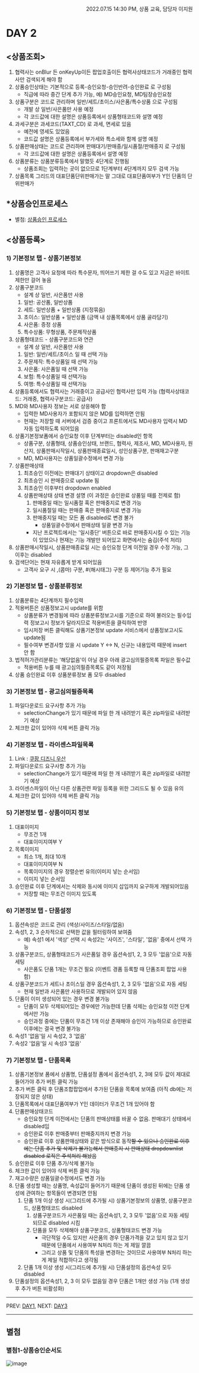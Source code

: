 <div style="text-align: right"> 2022.07.15 14:30 PM, 상품 교육, 담당자 이지원 </div>

# DAY 2

## <상품조회>
1. 협력사는 onBlur 든 onKeyUp이든 팝업호출이든 협력사상태코드가 거래중인 협력사만 검색되게 해야 함
2. 상품승인상태는 기본적으로 등록-승인요청-승인반려-승인완료 로 구성됨
    - 직급에 따라 중간 단계 추가 가능, 예) MD승인요청, MD팀장승인요청
3. 상품구분은 코드로 관리하며 일반/세트/초이스/사은품/특수상품 으로 구성됨
    - 개발 상 일반/사은품만 사용 예정
    - 각 코드값에 대한 설명은 상품등록에서 상품형태코드와 설명 예정
4. 과세구분은 과세코드(TAXT_CD) 로 과세, 면세로 있음
    - 예전에 영세도 있었음
    - 코드값 설명은 상품등록에서 부가세와 특소세와 함께 설명 예정
5. 상품판매상태는 코드로 관리하며 판매대기/판매중/일시품절/판매중지 로 구성됨
    - 각 코드값에 대한 설명은 상품등록에서 설명 예정
6. 상품분류는 상품분류등록에서 말했듯 4단계로 진행됨
    - 상품조회는 입력하는 곳이 없으므로 1단계부터 4단계까지 모두 검색 가능
7. 상품목록 그리드의 대표단품단위판매가는 말 그대로 대표단품여부가 Y인 단품의 단위판매가



## *상품승인프로세스
- 별첨: [상품승인 프로세스](#별첨1-상품승인순서도)



## <상품등록>

### 1) 기본정보 탭 - 상품기본정보
1. 상품명은 고객사 요청에 따라 특수문자, 띄어쓰기 제한 걸 수도 있고 지금은 바이트 제한만 걸어 놓음
2. 상품구분코드
    - 설계 상 일반, 사은품만 사용
    1. 일반: 공산품, 일반상품
    2. 세트: 일반상품 + 일반상품 (지정묶음)
    3. 초이스: 일반상품 + 일반상품 (금액 내 상품목록에서 상품 골라담기)
    4. 사은품: 증정 상품
    5. 특수상품: 무형상품, 주문제작상품
3. 상품형태코드 -  상품구분코드와 연관
    - 설계 상 일반, 사은품만 사용
    1. 일반: 일반/세트/초이스 일 때 선택 가능
    2. 주문제작: 특수상품일 때 선택 가능
    3. 사은품: 사은품일 때 선택 가능
    4. 보험: 특수상품일 때 선택가능
    5. 여행: 특수상품일 때 선택가능
4. 상품등록에서도 협력사는 거래중이고 공급사인 협력사만 입력 가능 (협력사상태코드: 거래중, 협력사구분코드: 공급사)
5. MD와  MD사용자 정보는 서로 상응해야 함
    - 입력한 MD사용자가 포함되지 않은 MD를 입력하면 안됨
    - 현재는 저장할 때 서버에서 검증 중이고 프론트에서도 MD사용자 입력시 MD 자동 입력하도록 되어있음
6. 상품기본정보폼에서 승인요청 이후 단계부터는 disabled인 항목
    - 상품구분, 상품형태, 상품승인상태, 브랜드, 협력사, 제조사, MD, MD사용자, 원산지, 상품판매시작일시, 상품판매종료일시, 성인상품구분, 판매재고구분
    - MD, MD사용자는 상품일괄수정에서 변경 가능
7. 상품판매상태
    1. 최초승인 이전에는 판매대기 상태이고 dropdown은 disabled
    2. 최초승인 시 판매중으로 update 됨
    3. 최초승인 이후부터 dropdown enabled
    4. 상품판매상태 상태 변경 설명 (이 과정은 승인완료 상품일 때를 전제로 함)
        1. 판매중일 때는 일시품절 혹은 판매중지로 변경 가능
        2. 일시품절일 때는 판매중 혹은 판매중지로 변경 가능
        3. 판매중지일 때는 모든 폼 disabled로 변경 불가
            - 상품일괄수정에서 판매상태 일괄 변경 가능
        - 지난 프로젝트에서는 '일시중단' 버튼으로 바로 판매중지시킬 수 있는 기능이 있었으나 현재는 기능 개발만 되어있고 화면에서는 숨김(주석 처리)
8. 상품판매시작일시, 상품판매종료일 시는 승인요청 단계 이전일 경우 수정 가능, 그 이후는 disabled
9. 검색단어는 현재 자유롭게 받게 되어있음
    - 고객사 요구 시 ,(콤마) 구분, #(해시태그) 구분 등 제어기능 추가 필요

### 2) 기본정보 탭 - 상품분류정보
1. 상품분류는 4단계까지 필수입력
2. 적용버튼은 상품정보고시 update를 위함
    - 상품분류가 변경됨에 따라 상품분류정보고시를 기준으로 하여 불러오는 필수입력 정보고시 정보가 달라지므로 적용버튼을 클릭하여 반영
    - 임시저장 버튼 클릭해도 상품기본정보 update 서비스에서 상품정보고시도 update됨
    - 필수여부 변경사항 있을 시 update  Y <-> N, 신규는 내용입력 때문에 insert 안 함
3. 법적허가관리분류는 '해당없음'이 아닐 경우 아래 광고심의필증목록 파일은 필수값
    - 적용버튼 누를 때 광고심의필증목록도 같이 저장됨
4. 상품 승인완료 이후 상품분류정보 폼 모두 disabled
### 3) 기본정보 탭 - 광고심의필증목록
1. 파일다운로드 요구사항 추가 가능
    - selectionChange가 있기 때문에 파일 한 개 내려받기 혹은 zip파일로 내려받기 예상
2. 체크한 값이 있어야 삭제 버튼 클릭 가능
### 4) 기본정보 탭 - 라이센스파일목록
1. Link : [쿠팡 디즈니 우산][coupangdisneyumbrellalink]
2. 파일다운로드 요구사항 추가 가능
    - selectionChange가 있기 때문에 파일 한 개 내려받기 혹은 zip파일로 내려받기 예상
3. 라이센스파일이 아닌 다른 상품관련 파일 등록을 위한 그리드도 될 수 있음 유의
4. 체크한 값이 있어야 삭제 버튼 클릭 가능

### 5) 기본정보 탭 - 상품이미지 정보
1. 대표이미지
    - 무조건 1개
    - 대표이미지여부 Y
2. 목록이미지
    - 최소 1개, 최대 10개
    - 대표이미지여부 N
    - 목록이미지의 경우 정렬순번 유의(이미지 넣는 순서임)
    - 이미지 넣는 순서임
3. 승인완료 이후 단계에서는 삭제와 동시에 이미지 삽입까지 요구하게 개발되어있음
    - 저장할 때는 무조건 이미지 있도록

### 6) 기본정보 탭 - 단품설정
1. 옵션속성은 코드로 관리 (색상/사이즈/스타일/없음)
2. 속성1, 2, 3 순차적으로 선택한 값을 필터링하여 보여줌
    - 예) 속성1 에서 '색상' 선택 시 속성2는 '사이즈', '스타일', '없음' 중에서 선택 가능
1. 상품구분코드, 상품형태코드가 사은품일 경우 옵션속성1, 2, 3 모두 '없음'으로 자동 세팅
    - 사은품도 단품 1개는 무조건 필요 (이벤트 경품 등록할 때 단품조회 팝업 사용함)
2. 상품구분코드가 세트나 초이스일 경우 옵션속성1, 2, 3 모두 '없음'으로 자동 세팅
    - 현재 일반과 사은품만 사용하므로 개발되어 있지 않음
3. 단품이 이미 생성되어 있는 경우 변경 불가능
    - 단품이 모두 삭제되어있는 경우에만 가능한데 단품 삭제는 승인요청 이전 단계에서만 가능
    - 승인과정 중에는 단품이 무조건 1개 이상 존재해야 승인이 가능하므로 승인완료 이후에는 결국 변경 불가능
4. 속성1 '없음'일 시 속성2, 3 '없음'
5. 속성2 '없음'일 시 속성3 '없음'

### 7) 기본정보 탭 - 단품목록
1. 상품기본정보 폼에서 상품명, 단품설정 폼에서 옵션속성1, 2, 3에 모두 값이 제대로 들어가야 추가 버튼 클릭 가능
1. 추가 버튼 클릭 후 단품조합팝업에서 추가된 단품을 목록에 보여줌 (아직 db에는 저장되지 않은 상태)
2. 단품목록에서 대표단품여부가 Y인 데이터가 무조건 1개 있어야 함
3. 단품판매상태코드
    - 승인요청 단계 이전에서는 단품의 판매상태를 바꿀 수 없음. 판매대기 상태에서 disabled임
    - 승인완료 이후 판매중부터 판매중지까지 변경 가능
    - 승인완료 이후 상품판매상태와 같은 방식으로 동작~~할 수 있으나 승인완료 이후에는 단품 추가 및 삭제가 불가능해서 판매중지 시 판매상태 dropdownlist disabled 로직은 주석처리 해놨음~~
4. 승인완료 이후 단품 추가/삭제 불가능
5. 체크한 값이 있어야 삭제 버튼 클릭 가능
6. 재고수량은 상품일괄수정에서도 변경 가능
7. 단품 생성할 때는 상품명, 속성값이 들어가기 때문에 단품이 생성된 뒤에는 단품 생성에 관여하는 항목들이 변경되면 안됨
    1. 단품 1개 이상 생성 시(그리드에 추가될 시) 상품기본정보의 상품명, 상품구분코드, 상품형태코드 disabled
        1. 상품구분코드가 사은품일 때는 옵션속성1, 2, 3 모두 '없음'으로 자동 세팅되므로 disabled 시킴
        2. 단품을 모두 삭제해야 상품구분코드, 상품형태코드 변경 가능
            - 극단적일 수도 있지만 사은품의 경우 단품가격을 갖고 있지 않고 있기 때문에 단품에서 사용여부 N처리 하는 게 제일 깔끔
            - 그리고 상품 및 단품의 특성을 변경하는 것이므로 사용여부 N처리 하는 게 제일 적합하다고 생각됨
    2. 단품 1개 이상 생성 시(그리드에 추가될 시) 단품설정의 옵션속성 모두 disabled
8. 단품설정의 옵션속성1, 2, 3 이 모두 없음일 경우 단품은 1개만 생성 가능 (1개 생성 후 추가 버튼 비활성화)


* * *
PREV: [DAY1][day1],  NEXT: [DAY3][day3]
* * *

## 별첨
### 별첨1-상품승인순서도
![image](../source/imgs/algorithm-aprv.bmp)



<!-- 첨부링크 -->
[day1]: ../products/DAY1-%EC%83%81%ED%92%88%EA%B8%B0%EC%A4%80%EC%A0%95%EB%B3%B4.md
[day3]: ../products/DAY3-%EC%83%81%ED%92%88%EA%B4%80%EB%A6%AC.md
[coupangdisneyumbrellalink]: https://www.coupang.com/vp/products/293199220?itemId=925898542&vendorItemId=5301388562&pickType=COU_PICK&q=%EB%94%94%EC%A6%88%EB%8B%88&itemsCount=36&searchId=78acefc2fcf444e2a7ce6c52b0f909ff&rank=1&isAddedCart=
